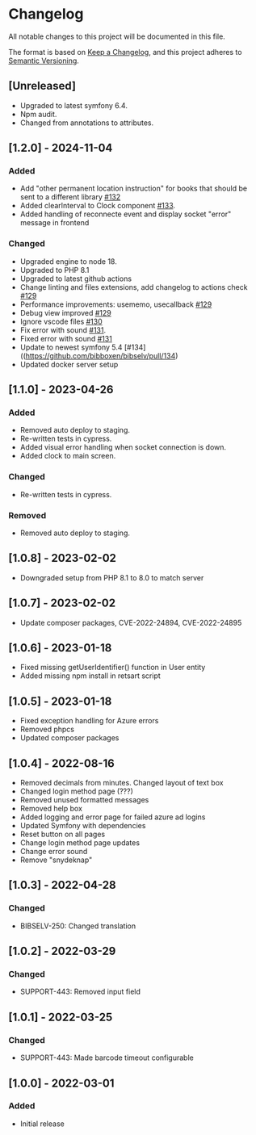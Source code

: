 # Changelog

All notable changes to this project will be documented in this file.

The format is based on [Keep a Changelog](https://keepachangelog.com/en/1.0.0/),
and this project adheres to [Semantic Versioning](https://semver.org/spec/v2.0.0.html).

## [Unreleased]

- Upgraded to latest symfony 6.4.
- Npm audit.
- Changed from annotations to attributes.

## [1.2.0] - 2024-11-04

### Added

- Add "other permanent location instruction" for books that should be sent to a different library [#132](https://github.com/bibboxen/bibselv/pull/132)
- Added clearInterval to Clock component [#133](https://github.com/bibboxen/bibselv/pull/133).
- Added handling of reconnecte event and display socket "error" message in frontend

### Changed

- Upgraded engine to node 18.
- Upgraded to PHP 8.1
- Upgraded to latest github actions
- Change linting and files extensions, add changelog to actions check [#129](https://github.com/bibboxen/bibselv/pull/129)
- Performance improvements: usememo, usecallback [#129](https://github.com/bibboxen/bibselv/pull/129)
- Debug view improved [#129](https://github.com/bibboxen/bibselv/pull/129)
- Ignore vscode files [#130](https://github.com/bibboxen/bibselv/pull/130)
- Fix error with sound [#131](https://github.com/bibboxen/bibselv/pull/131).
- Fixed error with sound [#131](https://github.com/bibboxen/bibselv/pull/131)
- Update to newest symfony 5.4 [#134]((https://github.com/bibboxen/bibselv/pull/134)
- Updated docker server setup

## [1.1.0] - 2023-04-26

### Added

- Removed auto deploy to staging.
- Re-written tests in cypress.
- Added visual error handling when socket connection is down.
- Added clock to main screen.

### Changed

- Re-written tests in cypress.

### Removed

- Removed auto deploy to staging.

## [1.0.8] - 2023-02-02

- Downgraded setup from PHP 8.1 to 8.0 to match server

## [1.0.7] - 2023-02-02

- Update composer packages, CVE-2022-24894, CVE-2022-24895

## [1.0.6] - 2023-01-18

- Fixed missing getUserIdentifier() function in User entity
- Added missing npm install in retsart script

## [1.0.5] - 2023-01-18

- Fixed exception handling for Azure errors
- Removed phpcs
- Updated composer packages

## [1.0.4] - 2022-08-16

- Removed decimals from minutes. Changed layout of text box
- Changed login method page (???)
- Removed unused formatted messages
- Removed help box
- Added logging and error page for failed azure ad logins
- Updated Symfony with dependencies
- Reset button on all pages
- Change login method page updates
- Change error sound
- Remove "snydeknap"

## [1.0.3] - 2022-04-28

### Changed

- BIBSELV-250: Changed translation

## [1.0.2] - 2022-03-29

### Changed

- SUPPORT-443: Removed input field

## [1.0.1] - 2022-03-25

### Changed

- SUPPORT-443: Made barcode timeout configurable

## [1.0.0] - 2022-03-01

### Added

- Initial release
